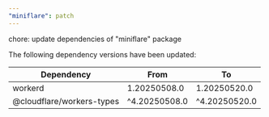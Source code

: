 ```yaml
---
"miniflare": patch
---
```


chore: update dependencies of "miniflare" package

The following dependency versions have been updated:

| Dependency                | From          | To            |
| ------------------------- | ------------- | ------------- |
| workerd                   | 1.20250508.0  | 1.20250520.0  |
| @cloudflare/workers-types | ^4.20250508.0 | ^4.20250520.0 |
